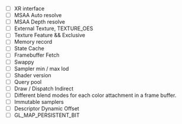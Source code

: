 - [ ] XR interface
- [ ] MSAA Auto resolve
- [ ] MSAA Depth resolve
- [ ] External Texture, TEXTURE_OES
- [ ] Texture Feature && Exclusive
- [ ] Memory record
- [ ] State Cache
- [ ] Framebuffer Fetch
- [ ] Swappy
- [ ] Sampler min / max lod
- [ ] Shader version
- [ ] Query pool
- [ ] Draw / Dispatch Indirect
- [ ] Different blend modes for each color attachment in a frame buffer.
- [ ] Immutable samplers
- [ ] Descriptor Dynamic Offset
- [ ] GL_MAP_PERSISTENT_BIT